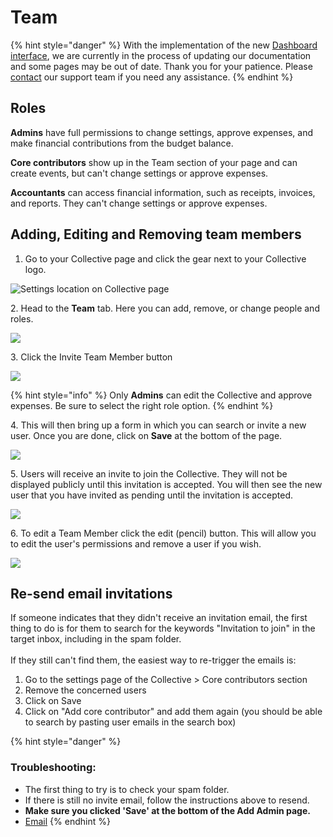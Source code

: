 # Team

{% hint style="danger" %}
With the implementation of the new [Dashboard interface](https://docs.opencollective.com/help/product/understanding-your-dashboard), we are currently in the process of updating our documentation and some pages may be out of date. Thank you for your patience. Please [contact](https://opencollective.com/contact) our support team if you need any assistance.
{% endhint %}

## Roles

**Admins** have full permissions to change settings, approve expenses, and make financial contributions from the budget balance.

**Core contributors** show up in the Team section of your page and can create events, but can't change settings or approve expenses.

**Accountants** can access financial information, such as receipts, invoices, and reports. They can't change settings or approve expenses.

## Adding, Editing and Removing team members

1. Go to your Collective page and click the gear next to your Collective logo.

![Settings location on Collective page](../../.gitbook/assets/Collectives\_Team\_settings\_2021-04-27.png)

2\. Head to the **Team** tab. Here you can add, remove, or change people and roles.&#x20;

![](../../.gitbook/assets/Collectives\_Team\_Teamtab\_2021-08-31.png)

3\. Click the Invite Team Member button&#x20;

![](../../.gitbook/assets/Collectives\_Team\_InviteTeamMember\_2021-08-31.png)

{% hint style="info" %}
Only **Admins** can edit the Collective and approve expenses. Be sure to select the right role option.
{% endhint %}

4\. This will then bring up a form in which you can search or invite a new user. Once you are done, click on **Save** at the bottom of the page.

![](../../.gitbook/assets/Collectives\_Team\_Inviteauser\_2021-08-31.gif)

5\. Users will receive an invite to join the Collective. They will not be displayed publicly until this invitation is accepted. You will then see the new user that you have invited as pending until the invitation is accepted.&#x20;

![](../../.gitbook/assets/Collectives\_Team\_Inviteduser\_2021-08-31.png)

6\. To edit a Team Member click the edit (pencil) button. This will allow you to edit the user's permissions and remove a user if you wish.&#x20;

![](../../.gitbook/assets/Collectives\_Team\_EditUser\_2021-08-31.png)

## Re-send email invitations

If someone indicates that they didn't receive an invitation email, the first thing to do is for them to search for the keywords "Invitation to join" in the target inbox, including in the spam folder.\
\
If they still can't find them, the easiest way to re-trigger the emails is:

1. Go to the settings page of the Collective > Core contributors section
2. Remove the concerned users
3. Click on Save
4. ​Click on "Add core contributor" and add them again (you should be able to search by pasting user emails in the search box)

{% hint style="danger" %}
### Troubleshooting:

* The first thing to try is to check your spam folder.&#x20;
* If there is still no invite email, follow the instructions above to resend. &#x20;
* **Make sure you clicked 'Save' at the bottom of the Add Admin page.**
* [Email](https://opencollective.com/contact)&#x20;
{% endhint %}
